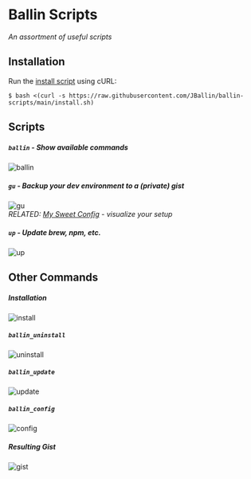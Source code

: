 # Ballin Scripts

*An assortment of useful scripts*

## Installation

Run the [install script](install.sh) using cURL:

```shell
$ bash <(curl -s https://raw.githubusercontent.com/JBallin/ballin-scripts/main/install.sh)
```

## Scripts

##### `ballin` - Show available commands
![ballin](../assets/screenshots/0_ballin.png?raw=true "ballin")

##### `gu` - Backup your dev environment to a (private) gist
![gu](../assets/screenshots/1_gu.png?raw=true "gu")
<br>
*RELATED: [My Sweet Config](https://github.com/JBallin/sweet-config) - visualize your setup*

##### `up` - Update brew, npm, etc.
![up](../assets/screenshots/3_up.png?raw=true "up")

## Other Commands

##### Installation
![install](../assets/screenshots/4_install.png?raw=true "install")

##### `ballin_uninstall`
![uninstall](../assets/screenshots/5_ballin_uninstall.png?raw=true "uninstall")

##### `ballin_update`
![update](../assets/screenshots/6_ballin_update.png?raw=true "update")

##### `ballin_config`
![config](../assets/screenshots/7_ballin_config.png?raw=true "config")

##### Resulting Gist
![gist](../assets/screenshots/8_gist.png?raw=true "gist")
